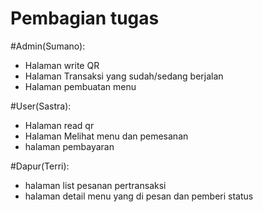 # Pembagian tugas

#Admin(Sumano):
- Halaman write QR
- Halaman Transaksi yang sudah/sedang berjalan
- Halaman pembuatan menu

#User(Sastra):
- Halaman read qr
- Halaman Melihat menu dan pemesanan
- halaman pembayaran

#Dapur(Terri):
- halaman list pesanan pertransaksi
- halaman detail menu yang di pesan dan pemberi status
